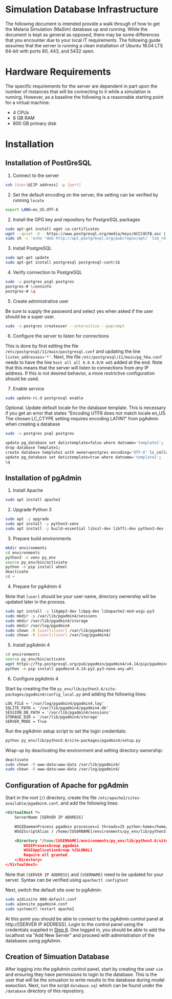 # Simulation Database Infrastructure

The following document is intended provide a walk through of how to get the Malaria Simulation (MaSim) database up and running. While the document is kept as general as opposed, there may be some differences that you encounter due to your local IT requirements. The following guide assumes that the server is running a clean installation of Ubuntu 18.04 LTS 64-bit with ports 80, 443, and 5432 open.

# Hardware Requirements

The specific requirements for the server are dependent in part upon the number of instances that will be connecting to it while a simulation is running. However, as a baseline the following is a reasonable starting point for a virtual machine:

- 4 CPUs
- 8 GB RAM
- 800 GB primary disk

# Installation

## Installation of PostGreSQL

1. Connect to the server

```bash
ssh [User]@[IP address] -p [port]
```

2. Set the default encoding on the server, the setting can be verified by running `locale`

```bash
export LANG=en_US.UTF-8
```

2. Install the GPG key and repository for PostgreSQL packages

```bash
sudo apt-get install wget ca-certificates
wget --quiet -O - https://www.postgresql.org/media/keys/ACCC4CF8.asc | sudo apt-key add -
sudo sh -c 'echo "deb http://apt.postgresql.org/pub/repos/apt/ `lsb_release -cs`-pgdg main" >> /etc/apt/sources.list.d/pgdg.list'
```

3. Install PostgreSQL

```bash
sudo apt-get update
sudo apt-get install postgresql postgresql-contrib
```

4. Verify connection to PostgreSQL

```bash
sudo -u postgres psql postgres
postgres-# \conninfo
postgres-# \q
```

5. Create administrative user

Be sure to supply the password and select yes when asked if the user should be a super user.

```bash
sudo -u postgres createuser --interactive --pwprompt
```

6. Configure the server to listen for connections

This is done by first editing the file `/etc/postgresql/11/main/postgresql.conf` and updating the line `listen_addresses='*'`. Next, the file `/etc/postgresql/11/main/pg_hba.conf` needs to have the line `host all all 0.0.0.0/0 md5` added at the end. Note that this means that the server will listen to connections from *any* IP address. If this is not desired behavior, a more restrictive configuration should be used.

7. Enable service

```bash
sudo update-rc.d postgresql enable
```

Optional. Update default locale for the database template. This is necessary if you get an error that states "Encoding UTF8 does not match locale en_US. The chosen LC_CTYPE setting requires encoding LATIN1" from pgAdmin when creating a database

```bash
sudo -u postgres psql postgres

update pg_database set datistemplate=false where datname='template1';
drop database Template1;
create database template1 with owner=postgres encoding='UTF-8' lc_collate='en_US.utf8' lc_ctype='en_US.utf8' template template0;
update pg_database set datistemplate=true where datname='template1';
\q
```

## Installation of pgAdmin

1. Install Apache

```bash
sudo apt install apache2
```

2.  Upgrade Python 3

```bash
sudo apt -y upgrade
sudo apt install -y python3-venv
sudo apt install -y build-essential libssl-dev libffi-dev python3-dev
```

3. Prepare build environments

```bash
mkdir environments
cd environments
python3 -m venv py_env
source py_env/bin/activiate
python -m pip install wheel
deactivate
cd ~
```

4. Prepare for pgAdmin 4 

Note that `[user]` should be your user name, directory ownership will be updated later in the process.

```bash
sudo apt install -y libgmp3-dev libpq-dev libapache2-mod-wsgi-py3
sudo mkdir -p /var/lib/pgadmin4/sessions
sudo mkdir /var/lib/pgadmin4/storage
sudo mkdir /var/log/pgadmin4
sudo chown -R [user]:[user] /var/lib/pgadmin4/
sudo chown -R [user]:[user] /var/log/pgadmin4/
```

5. Install pgAdmin 4 

```bash
cd environments
source py_env/bin/activate
wget https://ftp.postgresql.org/pub/pgadmin/pgadmin4/v4.14/pip/pgadmin4-4.14-py2.py3-none-any.whl
python -m pip install pgadmin4-4.14-py2.py3-none-any.whl 
```

6. Configure pgAdmin 4 <a name="Step6"></a>

Start by creating the file `py_env/lib/python3.6/site-packages/pgadmin4/config_local.py` and adding the following lines:

```
LOG_FILE = '/var/log/pgadmin4/pgadmin4.log'
SQLITE_PATH = '/var/lib/pgadmin4/pgadmin4.db'
SESSION_DB_PATH = '/var/lib/pgadmin4/sessions'
STORAGE_DIR = '/var/lib/pgadmin4/storage'
SERVER_MODE = True
```

Run the pgAdmin setup script to set the login credentials:

```bash
python py_env/lib/python3.6/site-packages/pgadmin4/setup.py
```

Wrap-up by deactivating the environment and setting directory ownership:

```bash
deactivate
sudo chown -R www-data:www-data /var/lib/pgadmin4/
sudo chown -R www-data:www-data /var/log/pgadmin4/
```

## Configuration of Apache for pgAdmin

Start in the root (`/`) directory, create the file `/etc/apache2/sites-available/pgadmin4.conf`, and add the following lines:

```xml
<VirtualHost *>
    ServerName [SERVER IP ADDRESS]

    WSGIDaemonProcess pgadmin processes=1 threads=25 python-home=/home/[USERNAME]/environments/py_env
    WSGIScriptAlias / /home/[USERNAME]/environments/py_env/lib/python3.6/site-packages/pgadmin4/pgAdmin4.wsgi

    <Directory "/home/[USERNAME]/environments/py_env/lib/python3.6/site-packages/pgadmin4/">
        WSGIProcessGroup pgadmin
        WSGIApplicationGroup %{GLOBAL}
        Require all granted
    </Directory>
</VirtualHost>
```

Note that `[SERVER IP ADDRESS]` and `[USERNAME]` need to be updated for your server. Syntax can be verified using `apachectl configtest`

Next, switch the default site over to pgAdmin:

```bash
sudo a2dissite 000-default.conf
sudo a2ensite pgadmin4.conf
sudo systemctl restart apache2
```

At this point you should be able to connect to the pgAdmin control panel at http://[SERVER IP ADDRESS]. Login to the control panel using the credentials supplied in [Step 6](#Step6). One logged in, you should be able to add the localhost via "Add New Server" and proceed with administration of the databases using pgAdmin.

## Creation of Simuation Database

After logging into the pgAdmin control panel, start by creating the user `sim` and ensuring they have permissions to login to the database. This is the user that will be the simuation to write results to the database during model exeuction. Next, run the script `database.sql` which can be found under the `/database` directory of this repostiory.
